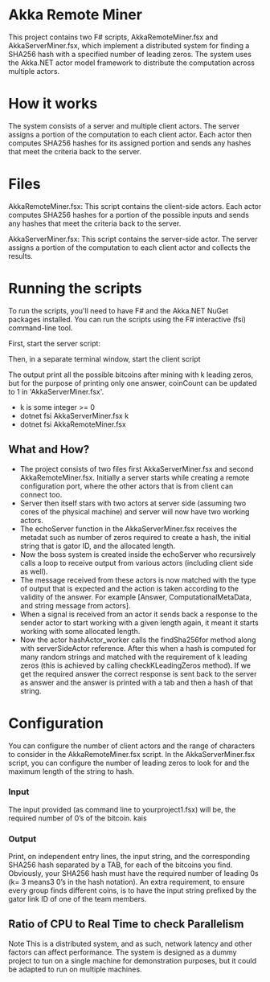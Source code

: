 # Akka Remote Miner
This project contains two F# scripts, AkkaRemoteMiner.fsx and AkkaServerMiner.fsx, which implement a distributed system for finding a SHA256 hash with a specified number of leading zeros. The system uses the Akka.NET actor model framework to distribute the computation across multiple actors.

# How it works
The system consists of a server and multiple client actors. The server assigns a portion of the computation to each client actor. Each actor then computes SHA256 hashes for its assigned portion and sends any hashes that meet the criteria back to the server.

# Files
AkkaRemoteMiner.fsx: This script contains the client-side actors. Each actor computes SHA256 hashes for a portion of the possible inputs and sends any hashes that meet the criteria back to the server.

AkkaServerMiner.fsx: This script contains the server-side actor. The server assigns a portion of the computation to each client actor and collects the results.

# Running the scripts
To run the scripts, you'll need to have F# and the Akka.NET NuGet packages installed. You can run the scripts using the F# interactive (fsi) command-line tool.

First, start the server script:

Then, in a separate terminal window, start the client script

The output print all the possible bitcoins after mining with k leading zeros, but for the purpose of printing only one answer, coinCount can be updated to 1 in 'AkkaServerMiner.fsx'.
- k is some integer >= 0
- dotnet fsi AkkaServerMiner.fsx k
- dotnet fsi AkkaRemoteMiner.fsx

## What and How?

- The project consists of two files first AkkaServerMiner.fsx and second AkkaRemoteMiner.fsx. Initially a server starts while creating a remote configuration port, where the other actors that is from client can connect too.
- Server then itself stars with two actors at server side (assuming two cores of the physical machine) and server will now have two working actors.
- The echoServer function in the AkkaServerMiner.fsx receives the metadat such as number of zeros required to create a hash, the initial string that is gator ID, and the allocated length.
- Now the boss system is created inside the echoServer who recursively calls a loop to receive output from various actors (including client side as well).
- The message received from these actors is now matched with the type of output that is expected and the action is taken according to the validity of the answer. For example [Answer, ComputationalMetaData, and string message from actors].
- When a signal is received from an actor it sends back a response to the sender actor to start working with a given length again, it meant it starts working with some allocated length.
- Now the actor hashActor_worker calls the findSha256for method along with serverSideActor reference. After this when a hash is computed for many random strings and matched with the requirement of k leading zeros (this is achieved by calling checkKLeadingZeros method). If we get the required answer the correct response is sent back to the server as answer and the answer is printed with a tab and then a hash of that string.

# Configuration
You can configure the number of client actors and the range of characters to consider in the AkkaRemoteMiner.fsx script. In the AkkaServerMiner.fsx script, you can configure the number of leading zeros to look for and the maximum length of the string to hash.

### Input

The input provided (as command line to yourproject1.fsx) will be, the required number of 0’s of the bitcoin.
kais
### Output

Print, on independent entry lines, the input string, and the corresponding SHA256 hash separated by a TAB, for each of the bitcoins you find. Obviously, your SHA256 hash must have the required number of leading 0s (k= 3 means3 0’s in the hash notation).  An extra requirement, to ensure every group finds different coins, is to have the input string prefixed by the gator link ID of one of the team members.

## Ratio of CPU to Real Time to check Parallelism

Note
This is a distributed system, and as such, network latency and other factors can affect performance. The system is designed as a dummy project to tun on a single machine for demonstration purposes, but it could be adapted to run on multiple machines.


